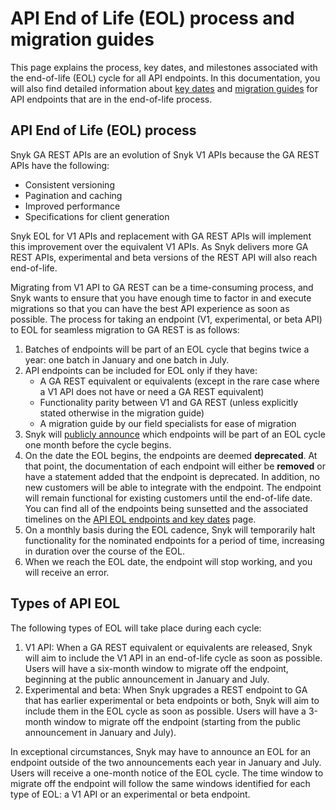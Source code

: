 # API End of Life (EOL) process and migration guides

This page explains the process, key dates, and milestones associated with the end-of-life (EOL) cycle for all API endpoints. In this documentation, you will also find detailed information about [key dates](api-eol-endpoints-and-key-dates.md) and [migration guides](guides-to-migration/) for API endpoints that are in the end-of-life process.

## API End of Life (EOL) process

Snyk  GA REST APIs are an evolution of Snyk V1 APIs because the GA REST APIs have the following:&#x20;

* Consistent versioning
* Pagination and caching
* Improved performance
* Specifications for client generation

Snyk EOL for V1 APIs and replacement with GA REST APIs will implement this improvement over the equivalent V1 APIs. As Snyk delivers more GA REST APIs, experimental and beta versions of the REST API will also reach end-of-life.

Migrating from V1 API to GA REST can be a time-consuming process, and Snyk wants to ensure that you have enough time to factor in and execute migrations so that you can have the best API experience as soon as possible. The process for taking an endpoint (V1, experimental, or beta API) to EOL for seamless migration to GA REST is as follows:&#x20;

1. Batches of endpoints will be part of an EOL cycle that begins twice a year: one batch in January and one batch in July.
2. API endpoints can be included for EOL only if they have:
   * A GA REST equivalent or equivalents (except in the rare case where a V1 API does not have or need a GA REST equivalent)
   * Functionality parity between V1 and GA REST (unless explicitly stated otherwise in the migration guide)
   * A migration guide by our field specialists for ease of migration
3. Snyk will [publicly announce](http://updates.snyk.io/) which endpoints will be part of an EOL cycle one month before the cycle begins.&#x20;
4. On the date the EOL begins, the endpoints are deemed **deprecated**. At that point, the documentation of each endpoint will either be **removed** or have a statement added that the endpoint is deprecated. In addition, no new customers will be able to integrate with the endpoint. The endpoint will remain functional for existing customers until the end-of-life date. You can find all of the endpoints being sunsetted and the associated timelines on the [API EOL endpoints and key dates](api-eol-endpoints-and-key-dates.md) page.
5. On a monthly basis during the EOL cadence, Snyk will temporarily halt functionality for the nominated endpoints for a period of time, increasing in duration over the course of the EOL.
6. When we reach the EOL date, the endpoint will stop working, and you will receive an error.&#x20;

## Types of API EOL

The following types of EOL will take place during each cycle:

1. V1 API: When a GA REST equivalent or equivalents are released, Snyk will aim to include the V1 API in an end-of-life cycle as soon as possible. Users will have a six-month window to migrate off the endpoint, beginning at the public announcement in January and July.
2. Experimental and beta: When Snyk upgrades a REST endpoint to GA that has earlier experimental or beta endpoints or both, Snyk will aim to include them in the EOL cycle as soon as possible. Users will have a 3-month window to migrate off the endpoint (starting from the public announcement in January and July).&#x20;

In exceptional circumstances, Snyk may have to announce an EOL for an endpoint outside of the two announcements each year in January and July. Users will receive a one-month notice of the EOL cycle. The time window to migrate off the endpoint will follow the same windows identified for each type of EOL: a V1 API or an experimental or beta endpoint.
